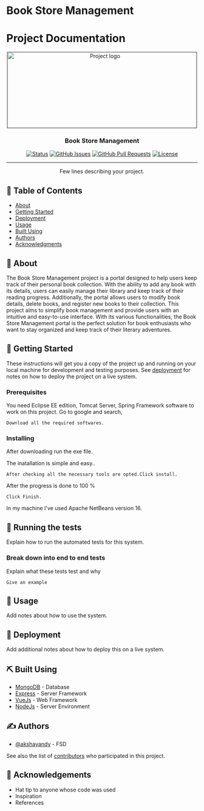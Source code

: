 # Book Store Management

# Project Documentation

<p align="center">
  <a href="" rel="noopener">
 <img width=500px height=200px src="BSM.png" alt="Project logo"></a>
</p>


<h3 align="center">Book Store Management</h3>

<div align="center">

  [![Status](https://img.shields.io/badge/status-active-success.svg)]() 
  [![GitHub Issues](https://img.shields.io/github/issues/akshayandy/PointOfSale.svg)](https://github.com/akshayandy/PointOfSale/issues)
  [![GitHub Pull Requests](https://img.shields.io/github/issues-pr/akshayandy/PointOfSale.svg)](https://github.com/akshayandy/PointOfSale/issues)
  [![License](https://img.shields.io/badge/license-MIT-blue.svg)](/LICENSE)

</div>

---

<p align="center"> Few lines describing your project.
    <br> 
</p>

## 📝 Table of Contents
- [About](#about)
- [Getting Started](#getting_started)
- [Deployment](#deployment)
- [Usage](#usage)
- [Built Using](#built_using)
- [Authors](#authors)
- [Acknowledgments](#acknowledgement)

## 🧐 About <a name = "about"></a>
The Book Store Management project is a portal designed to help users keep track of their personal book collection. With the ability to add any book with its details, users can easily manage their library and keep track of their reading progress. Additionally, the portal allows users to modify book details, delete books, and register new books to their collection. This project aims to simplify book management and provide users with an intuitive and easy-to-use interface. With its various functionalities, the Book Store Management portal is the perfect solution for book enthusiasts who want to stay organized and keep track of their literary adventures.

## 🏁 Getting Started <a name = "getting_started"></a>
These instructions will get you a copy of the project up and running on your local machine for development and testing purposes. See [deployment](#deployment) for notes on how to deploy the project on a live system.

### Prerequisites
You need Eclipse EE edition, Tomcat Server, Spring Framework software to work on this project.
Go to google and search,

```
Download all the required softwares.
```

### Installing
After downloading run the exe file.

The inatallation is simple and easy..

```
After checking all the necessary tools are opted.Click install.
```

After the progress is done to 100
%

```
Click Finish.
```

In my machine I've used Apache NetBeans version 16.

## 🔧 Running the tests <a name = "tests"></a>
Explain how to run the automated tests for this system.

### Break down into end to end tests
Explain what these tests test and why

```
Give an example
```

## 🎈 Usage <a name="usage"></a>
Add notes about how to use the system.

## 🚀 Deployment <a name = "deployment"></a>
Add additional notes about how to deploy this on a live system.

## ⛏️ Built Using <a name = "built_using"></a>
- [MongoDB](https://www.mongodb.com/) - Database
- [Express](https://expressjs.com/) - Server Framework
- [VueJs](https://vuejs.org/) - Web Framework
- [NodeJs](https://nodejs.org/en/) - Server Environment

## ✍️ Authors <a name = "authors"></a>
- [@akshayandy](https://github.com/akshayandy) - FSD

See also the list of [contributors](https://github.com/kylelobo/The-Documentation-Compendium/contributors) who participated in this project.

## 🎉 Acknowledgements <a name = "acknowledgement"></a>
- Hat tip to anyone whose code was used
- Inspiration
- References
